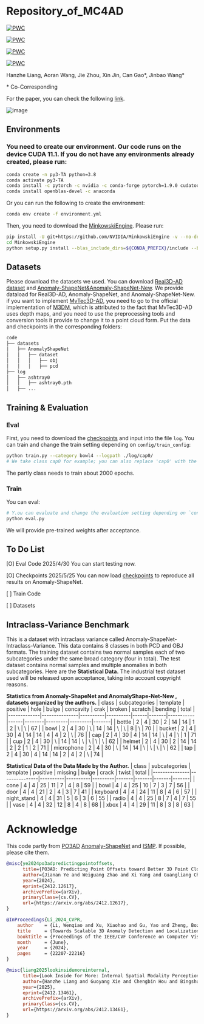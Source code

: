 # Repository_of_MC4AD 
[![PWC](https://img.shields.io/endpoint.svg?url=https://paperswithcode.com/badge/examining-the-source-of-defects-from-a/3d-anomaly-detection-on-anomaly-shapenet)](https://paperswithcode.com/sota/3d-anomaly-detection-on-anomaly-shapenet?p=examining-the-source-of-defects-from-a)

[![PWC](https://img.shields.io/endpoint.svg?url=https://paperswithcode.com/badge/examining-the-source-of-defects-from-a/3d-anomaly-detection-on-real-3d-ad)](https://paperswithcode.com/sota/3d-anomaly-detection-on-real-3d-ad?p=examining-the-source-of-defects-from-a)

[![PWC](https://img.shields.io/endpoint.svg?url=https://paperswithcode.com/badge/examining-the-source-of-defects-from-a/3d-anomaly-detection-and-segmentation-on)](https://paperswithcode.com/sota/3d-anomaly-detection-and-segmentation-on?p=examining-the-source-of-defects-from-a)

[![PWC](https://img.shields.io/endpoint.svg?url=https://paperswithcode.com/badge/examining-the-source-of-defects-from-a/3d-anomaly-detection-on-anomaly-shapenet10)](https://paperswithcode.com/sota/3d-anomaly-detection-on-anomaly-shapenet10?p=examining-the-source-of-defects-from-a)

Hanzhe Liang, Aoran Wang, Jie Zhou, Xin Jin, Can Gao*, Jinbao Wang*  

\* Co-Corresponding

For the paper, you can check the following [link](https://arxiv.org/abs/2505.05901v2).



![image](https://github.com/hzzzzzhappy/MC4AD/blob/main/overview.png)

## Environments
### You need to create our environment. Our code runs on the device CUDA 11.1. If you do not have any environments already created, please run:
```bash
conda create -n py3-TA python=3.8
conda activate py3-TA
conda install -c pytorch -c nvidia -c conda-forge pytorch=1.9.0 cudatoolkit=11.1 torchvision
conda install openblas-devel -c anaconda
```
Or you can run the following to create the environment:
```bash
conda env create -f environment.yml
```
Then, you need to download the [MinkowskiEngine](https://github.com/NVIDIA/MinkowskiEngine). Please run:
```bash
pip install -U git+https://github.com/NVIDIA/MinkowskiEngine -v --no-deps --install-option="--blas_include_dirs=${CONDA_PREFIX}/include" --install-option="--blas=openblas"
cd MinkowskiEngine
python setup.py install --blas_include_dirs=${CONDA_PREFIX}/include --blas=openblas
```
## Datasets
Please download the datasets we used. You can download [Real3D-AD dataset](https://github.com/M-3LAB/Real3D-AD?tab=readme-ov-file) and [Anomaly-ShapeNet&Anomaly-ShapeNet-New](https://github.com/Chopper-233/Anomaly-ShapeNet). We provide dataload for Real3D-AD, Anomaly-ShapeNet, and Anomaly-ShapeNet-New. if you want to implement [MvTec3D-AD](https://www.mvtec.com/company/research/datasets/mvtec-3d-ad), you need to go to the official implementation of [M3DM](https://github.com/nomewang/M3DM/blob/main/m3dm_runner.py), which is attributed to the fact that MvTec3D-AD uses depth maps, and you need to use the preprocessing tools and conversion tools it provide to change it to a point cloud form. Put the data and checkpoints in the corresponding folders:
```bash
code
├── datasets
│   ├── AnomalyShapeNet
│   │   ├── dataset
│   │   │   ├── obj
│   │   │   ├── pcd
├── log
│   ├── ashtray0
│   │   ├── ashtray0.pth
│   ├── ...
```
## Training & Evaluation
### Eval
First, you need to download the [checkpoints](https://huggingface.co/HanzheL/MC4AD) and input into the file ```log```.
You can train and change the train setting depending on ```config/train_config```:
```bash
python train.py --category bowl4 --logpath ./log/cap0/
# We take class cap0 for example; you can also replace 'cap0' with the class you want.
```
The partly class needs to train about 2000 epochs.
### Train
You can eval:
```bash
# Y.ou can evaluate and change the evaluation setting depending on `config/eval_config`.
python eval.py
```
We will provide pre-trained weights after acceptance.

## To Do List
[O] Eval Code 2025/4/30 You can start testing now.

[O] Checkpoints 2025/5/25 You can now load [checkpoints](https://huggingface.co/HanzheL/MC4AD) to reproduce all results on Anomaly-ShapeNet.

[ ] Train Code

[ ] Datasets

## Intraclass-Variance Benchmark
This is a dataset with intraclass variance called Anomaly-ShapeNet-Intraclass-Variance. This data contains 8 classes in both PCD and OBJ formats. The training dataset contains two normal samples each of two subcategories under the same broad category (four in total). The test dataset contains normal samples and multiple anomalies in both subcategories. Here are the **Statistical Data.**
The industrial test dataset used will be released upon acceptance, taking into account copyright reasons.

**Statistics from Anomaly-ShapeNet and AnomalyShape-Net-New , datasets organized by the authors.**
| class       | subcategories | template | positive | hole | bulge | concavity | crak | broken | scratch | bending | total |
|-------------|---------------|----------|----------|------|-------|-----------|------|--------|---------|---------|-------|
| bottle      | 2             | 4        | 30       | 2    | 14    | 14        | 1    | 2      | \       | \       | 67    |
| bowl        | 2             | 4        | 30       | \    | 14    | 14        | \    | \      | 8       | \       | 70    |
| bucket      | 2             | 4        | 30       | 4    | 14    | 14        | 4    | 4      | 2       | \       | 76    |
| cap         | 2             | 4        | 30       | 4    | 14    | 14        | \    | 4      | \       | 1       | 71    |
| cup         | 2             | 4        | 30       | \    | 14    | 14        | \    | \      | \       | \       | 62    |
| helmet      | 2             | 4        | 30       | 2    | 14    | 14        | 2    | 2      | 1       | 2       | 71    |
| microphone  | 2             | 4        | 30       | \    | 14    | 14        | \    | \      | \       | \       | 62    |
| tap         | 2             | 4        | 30       | 4    | 14    | 14        | 2    | 4      | 2       | \       | 74    |

**Statistical Data of the Data Made by the Author.**
| class         | subcategories | template | positive | missing | bulge | crack | twist | total |
|---------------|---------------|----------|----------|---------|-------|-------|-------|-------|
| cone          | 4             | 4        | 25       | 11      | 7     | 4     | 8     | 59    |
| bowl          | 4             | 4        | 25       | 10      | 7     | 3     | 7     | 56    |
| door          | 4             | 4        | 21       | 2       | 4     | 3     | 7     | 41    |
| keyboard      | 4             | 4        | 24       | 11      | 8     | 4     | 6     | 57    |
| night_stand   | 4             | 4        | 31       | 5       | 6     | 3     | 6     | 55    |
| radio         | 4             | 4        | 25       | 8       | 7     | 4     | 7     | 55    |
| vase          | 4             | 4        | 32       | 12      | 8     | 4     | 8     | 68    |
| xbox          | 4             | 4        | 29       | 11      | 8     | 3     | 8     | 63    |

# Acknowledge
This code partly from [PO3AD](https://arxiv.org/abs/2412.12617) [Anomaly-ShapeNet](https://github.com/Chopper-233/Anomaly-ShapeNet) and [ISMP](https://arxiv.org/abs/2412.13461). If possible, please cite them.
```bibtex
@misc{ye2024po3adpredictingpointoffsets,
      title={PO3AD: Predicting Point Offsets toward Better 3D Point Cloud Anomaly Detection}, 
      author={Jianan Ye and Weiguang Zhao and Xi Yang and Guangliang Cheng and Kaizhu Huang},
      year={2024},
      eprint={2412.12617},
      archivePrefix={arXiv},
      primaryClass={cs.CV},
      url={https://arxiv.org/abs/2412.12617}, 
}

@InProceedings{Li_2024_CVPR,
    author    = {Li, Wenqiao and Xu, Xiaohao and Gu, Yao and Zheng, Bozhong and Gao, Shenghua and Wu, Yingna},
    title     = {Towards Scalable 3D Anomaly Detection and Localization: A Benchmark via 3D Anomaly Synthesis and A Self-Supervised Learning Network},
    booktitle = {Proceedings of the IEEE/CVF Conference on Computer Vision and Pattern Recognition (CVPR)},
    month     = {June},
    year      = {2024},
    pages     = {22207-22216}
}

@misc{liang2025lookinsidemoreinternal,
      title={Look Inside for More: Internal Spatial Modality Perception for 3D Anomaly Detection}, 
      author={Hanzhe Liang and Guoyang Xie and Chengbin Hou and Bingshu Wang and Can Gao and Jinbao Wang},
      year={2025},
      eprint={2412.13461},
      archivePrefix={arXiv},
      primaryClass={cs.CV},
      url={https://arxiv.org/abs/2412.13461}, 
}
```
